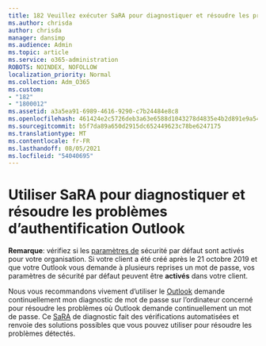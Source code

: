 ```yaml
---
title: 182 Veuillez exécuter SaRA pour diagnostiquer et résoudre les problèmes Outlook’authentification
ms.author: chrisda
author: chrisda
manager: dansimp
ms.audience: Admin
ms.topic: article
ms.service: o365-administration
ROBOTS: NOINDEX, NOFOLLOW
localization_priority: Normal
ms.collection: Adm_O365
ms.custom:
- "182"
- "1800012"
ms.assetid: a3a5ea91-6989-4616-9290-c7b24484e8c8
ms.openlocfilehash: 461424e2c5726deb3a63e6588d1043278d4835e4b2d891e9a5413d54bc445a72
ms.sourcegitcommit: b5f7da89a650d2915dc652449623c78be6247175
ms.translationtype: MT
ms.contentlocale: fr-FR
ms.lasthandoff: 08/05/2021
ms.locfileid: "54040695"
---
```

# <a name="use-sara-to-diagnose-and-resolve-outlook-authentication-issues"></a>Utiliser SaRA pour diagnostiquer et résoudre les problèmes d’authentification Outlook

**Remarque**: vérifiez si les [paramètres de](https://aka.ms/securitydefaults) sécurité par défaut sont activés pour votre organisation. Si votre client a été créé après le 21 octobre 2019 et que votre Outlook vous demande à plusieurs reprises un mot de passe, vos paramètres de sécurité par défaut peuvent être **activés** dans votre client.

Nous vous recommandons vivement d’utiliser le [Outlook](https://aka.ms/SaRA-OutlookPwdPrompt-Alchemy) demande continuellement mon diagnostic de mot de passe sur l’ordinateur concerné pour résoudre les problèmes où Outlook demande continuellement un mot de passe. Ce [SaRA](https://diagnostics.office.com/#/) de diagnostic fait des vérifications automatisées et renvoie des solutions possibles que vous pouvez utiliser pour résoudre les problèmes détectés.
